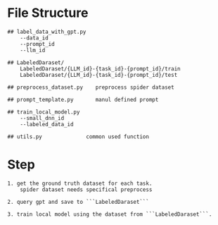 
# File Structure
    ## label_data_with_gpt.py   
        --data_id  
        --prompt_id
        --llm_id 

    ## LabeledDaraset/
        LabeledDaraset/{LLM_id}-{task_id}-{prompt_id}/train
        LabeledDaraset/{LLM_id}-{task_id}-{prompt_id}/test

    ## preprocess_dataset.py    preprocess spider dataset
    
    ## prompt_template.py       manul defined prompt

    ## train_local_model.py
        --small_dnn_id
        --labeled_data_id
    
    ## utils.py              common used function


# Step
    1. get the ground truth dataset for each task.  
        spider dataset needs specifical preprocess

    2. query gpt and save to ```LabeledDaraset```

    3. train local model using the dataset from ```LabeledDaraset```.
    

